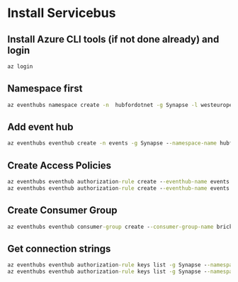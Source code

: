 ﻿# Install Servicebus

## Install Azure CLI tools (if not done already) and login
```cmd
az login
```

## Namespace first
```cmd
az eventhubs namespace create -n  hubfordotnet -g Synapse -l westeurope
```
## Add event hub
```cmd
az eventhubs eventhub create -n events -g Synapse --namespace-name hubfordotnet
```
## Create Access Policies
```cmd
az eventhubs eventhub authorization-rule create --eventhub-name events -g Synapse --namespace-name hubfordotnet --name Writer --rights Send
az eventhubs eventhub authorization-rule create --eventhub-name events -g Synapse --namespace-name hubfordotnet --name Reader --rights Listen
```

## Create Consumer Group
```cmd
az eventhubs eventhub consumer-group create --consumer-group-name bricks-cg --eventhub-name events --namespace-name hubfordotnet  -g Synapse
```

## Get connection strings

```cmd
az eventhubs eventhub authorization-rule keys list -g Synapse --namespace-name hubfordotnet --eventhub-name events --name Writer --query primaryConnectionString
az eventhubs eventhub authorization-rule keys list -g Synapse --namespace-name hubfordotnet --eventhub-name events --name Reader --query primaryConnectionString
```